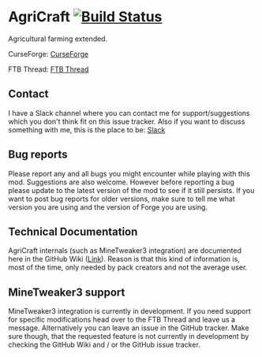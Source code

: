 # AgriCraft [![Build Status](https://travis-ci.org/InfinityRaider/AgriCraft.svg?branch=master)](https://travis-ci.org/InfinityRaider/AgriCraft)

Agricultural farming extended. 

CurseForge: [CurseForge](http://minecraft.curseforge.com/mc-mods/225635-agricraft)

FTB Thread: [FTB Thread](http://forum.feed-the-beast.com/threads/1-7-10-agricraft.50964/)

## Contact
I have a Slack channel where you can contact me for support/suggestions which you don't think fit on this issue tracker. Also if you want to discuss something with me, this is the place to be: [Slack](https://rocky-wave-8205.herokuapp.com/)

## Bug reports

Please report any and all bugs you might encounter while playing with this mod. Suggestions are also welcome.
However before reporting a bug please update to the latest version of the mod to see if it still persists.
If you want to post bug reports for older versions, make sure to tell me what version you are using and the version of Forge you are using.


## Technical Documentation

AgriCraft internals (such as MineTweaker3 integration) are documented here in the GitHub Wiki
([Link](https://github.com/InfinityRaider/AgriCraft/wiki)). Reason is that
this kind of information is, most of the time, only needed by pack creators and not the average user.


## MineTweaker3 support

MineTweaker3 integration is currently in development. If you need support for specific modifications head over
to the FTB Thread and leave us a message. Alternatively you can leave an issue in the GitHub tracker. Make sure though, that the
requested feature is not currently in development by checking the GitHub Wiki and / or the GitHub issue tracker.


